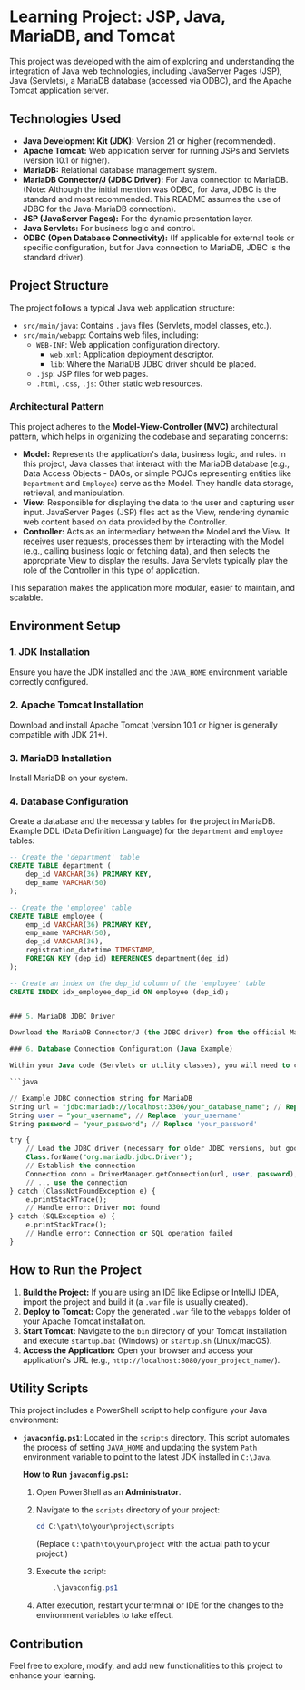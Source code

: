 # Learning Project: JSP, Java, MariaDB, and Tomcat

This project was developed with the aim of exploring and understanding the integration of Java web technologies, including JavaServer Pages (JSP), Java (Servlets), a MariaDB database (accessed via ODBC), and the Apache Tomcat application server.

## Technologies Used

* **Java Development Kit (JDK):** Version 21 or higher (recommended).
* **Apache Tomcat:** Web application server for running JSPs and Servlets (version 10.1 or higher).
* **MariaDB:** Relational database management system.
* **MariaDB Connector/J (JDBC Driver):** For Java connection to MariaDB. (Note: Although the initial mention was ODBC, for Java, JDBC is the standard and most recommended. This README assumes the use of JDBC for the Java-MariaDB connection).
* **JSP (JavaServer Pages):** For the dynamic presentation layer.
* **Java Servlets:** For business logic and control.
* **ODBC (Open Database Connectivity):** (If applicable for external tools or specific configuration, but for Java connection to MariaDB, JDBC is the standard driver).

## Project Structure

The project follows a typical Java web application structure:

* `src/main/java`: Contains `.java` files (Servlets, model classes, etc.).
* `src/main/webapp`: Contains web files, including:
    * `WEB-INF`: Web application configuration directory.
        * `web.xml`: Application deployment descriptor.
        * `lib`: Where the MariaDB JDBC driver should be placed.
    * `.jsp`: JSP files for web pages.
    * `.html`, `.css`, `.js`: Other static web resources.

### Architectural Pattern

This project adheres to the **Model-View-Controller (MVC)** architectural pattern, which helps in organizing the codebase and separating concerns:

* **Model:** Represents the application's data, business logic, and rules. In this project, Java classes that interact with the MariaDB database (e.g., Data Access Objects - DAOs, or simple POJOs representing entities like `Department` and `Employee`) serve as the Model. They handle data storage, retrieval, and manipulation.
* **View:** Responsible for displaying the data to the user and capturing user input. JavaServer Pages (JSP) files act as the View, rendering dynamic web content based on data provided by the Controller.
* **Controller:** Acts as an intermediary between the Model and the View. It receives user requests, processes them by interacting with the Model (e.g., calling business logic or fetching data), and then selects the appropriate View to display the results. Java Servlets typically play the role of the Controller in this type of application.

This separation makes the application more modular, easier to maintain, and scalable.

## Environment Setup

### 1. JDK Installation

Ensure you have the JDK installed and the `JAVA_HOME` environment variable correctly configured.

### 2. Apache Tomcat Installation

Download and install Apache Tomcat (version 10.1 or higher is generally compatible with JDK 21+).

### 3. MariaDB Installation

Install MariaDB on your system.

### 4. Database Configuration

Create a database and the necessary tables for the project in MariaDB. Example DDL (Data Definition Language) for the `department` and `employee` tables:

```sql
-- Create the 'department' table
CREATE TABLE department (
    dep_id VARCHAR(36) PRIMARY KEY,
    dep_name VARCHAR(50)
);

-- Create the 'employee' table
CREATE TABLE employee (
    emp_id VARCHAR(36) PRIMARY KEY,
    emp_name VARCHAR(50),
    dep_id VARCHAR(36),
    registration_datetime TIMESTAMP,
    FOREIGN KEY (dep_id) REFERENCES department(dep_id)
);

-- Create an index on the dep_id column of the 'employee' table
CREATE INDEX idx_employee_dep_id ON employee (dep_id);


### 5. MariaDB JDBC Driver

Download the MariaDB Connector/J (the JDBC driver) from the official MariaDB website. Place the downloaded `.jar` file in your projects `src/main/webapp/WEB-INF/lib` folder (or in the `lib` folder of your Tomcat installation, if you prefer a global approach, although the former is recommended for project portability).

### 6. Database Connection Configuration (Java Example)

Within your Java code (Servlets or utility classes), you will need to configure the database connection string.

```java

// Example JDBC connection string for MariaDB
String url = "jdbc:mariadb://localhost:3306/your_database_name"; // Replace 'your_database_name'
String user = "your_username"; // Replace 'your_username'
String password = "your_password"; // Replace 'your_password'

try {
    // Load the JDBC driver (necessary for older JDBC versions, but good practice)
    Class.forName("org.mariadb.jdbc.Driver");
    // Establish the connection
    Connection conn = DriverManager.getConnection(url, user, password);
    // ... use the connection
} catch (ClassNotFoundException e) {
    e.printStackTrace();
    // Handle error: Driver not found
} catch (SQLException e) {
    e.printStackTrace();
    // Handle error: Connection or SQL operation failed
}
```

## How to Run the Project

1.  **Build the Project:** If you are using an IDE like Eclipse or IntelliJ IDEA, import the project and build it (a `.war` file is usually created).
2.  **Deploy to Tomcat:** Copy the generated `.war` file to the `webapps` folder of your Apache Tomcat installation.
3.  **Start Tomcat:** Navigate to the `bin` directory of your Tomcat installation and execute `startup.bat` (Windows) or `startup.sh` (Linux/macOS).
4.  **Access the Application:** Open your browser and access your application's URL (e.g., `http://localhost:8080/your_project_name/`).

## Utility Scripts

This project includes a PowerShell script to help configure your Java environment:

* **`javaconfig.ps1`**: Located in the `scripts` directory. This script automates the process of setting `JAVA_HOME` and updating the system `Path` environment variable to point to the latest JDK installed in `C:\Java`.

    **How to Run `javaconfig.ps1`:**

    1.  Open PowerShell as an **Administrator**.
    2.  Navigate to the `scripts` directory of your project:

        ```powershell
        cd C:\path\to\your\project\scripts
        ```

        (Replace `C:\path\to\your\project` with the actual path to your project.)
    3. Execute the script:
        ```powershell
            .\javaconfig.ps1
        ```
    4. After execution, restart your terminal or IDE for the changes to the environment variables to take effect.

## Contribution

Feel free to explore, modify, and add new functionalities to this project to enhance your learning.